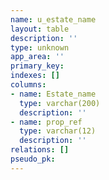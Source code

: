 ```yaml
---
name: u_estate_name
layout: table
description: ''
type: unknown
app_area: ''
primary_key: 
indexes: []
columns:
- name: Estate_name
  type: varchar(200)
  description: ''
- name: prop_ref
  type: varchar(12)
  description: ''
relations: []
pseudo_pk: 
---
```


